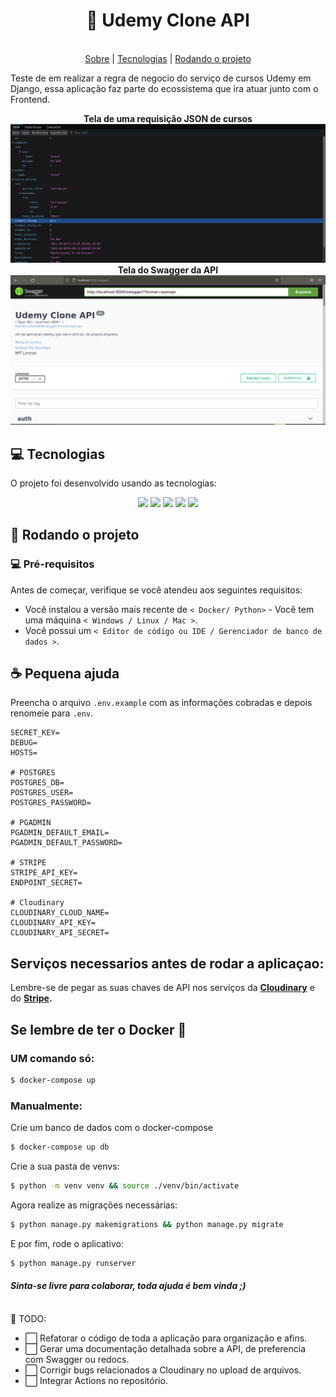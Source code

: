 
  
<div align="center">    
 <h1>🎯 Udemy Clone API</h1> </div>    
 <br>    
 <div align="center">    
 <a href="#sobre">Sobre</a> | <a href="#tecnologias">Tecnologias</a> | <a href="#run">Rodando o projeto</a> </div>    
 <a id="sobre"></a>    
    
Teste de em realizar a regra de negocio do serviço de cursos Udemy em Django, essa aplicação faz parte do ecossistema que ira atuar junto com o Frontend.    
    
<div align="center">    
 <strong>Tela de uma requisição JSON de cursos</strong>    
 <img src="./.github/media/app-api.png" /> </div>    
 <div align="center">    
 <strong>Tela do Swagger da API</strong>    
 <img src="./.github/media/swagger-screen.png" /> </div>    
 <a id="tecnologias"></a>    
    
## :computer: Tecnologias    
 O projeto foi desenvolvido usando as tecnologias:    
    
<div align="center">    
 <img src="https://img.shields.io/badge/python-3670A0?style=for-the-badge&logo=python&logoColor=ffdd54" />    
 <img src="https://img.shields.io/badge/django-%23092E20.svg?style=for-the-badge&logo=django&logoColor=white" />    
 <img src="https://img.shields.io/badge/docker-%230db7ed.svg?style=for-the-badge&logo=docker&logoColor=white" />    
 <img src="https://img.shields.io/badge/postgres-%23316192.svg?style=for-the-badge&logo=postgresql&logoColor=white" />    
 <img src="https://img.shields.io/badge/-Swagger-%23Clojure?style=for-the-badge&logo=swagger&logoColor=white"/> </div>    
 <a id="run"></a>    
    
## :running: Rodando o projeto    
 ### 💻 Pré-requisitos    
 Antes de começar, verifique se você atendeu aos seguintes requisitos:    
    
- Você instalou a versão mais recente de `< Docker/ Python>` - Você tem uma máquina `< Windows / Linux / Mac >`.    
- Você possui um `< Editor de código ou IDE / Gerenciador de banco de dados >`.    
    
## ☕ Pequena ajuda    
 Preencha o arquivo `.env.example` com as informações cobradas e depois renomeie para `.env`.    
    
```env
SECRET_KEY=
DEBUG=
HOSTS=

# POSTGRES
POSTGRES_DB=
POSTGRES_USER=
POSTGRES_PASSWORD=

# PGADMIN
PGADMIN_DEFAULT_EMAIL=
PGADMIN_DEFAULT_PASSWORD=

# STRIPE
STRIPE_API_KEY=
ENDPOINT_SECRET=

# Cloudinary
CLOUDINARY_CLOUD_NAME=
CLOUDINARY_API_KEY=
CLOUDINARY_API_SECRET=

```    
 ## Serviços necessarios antes de rodar a aplicaçao:    
 Lembre-se de pegar as suas chaves de API nos serviços da **[Cloudinary](https://www.googleadservices.com/pagead/aclk?sa=L&ai=DChcSEwjl49bn4oX3AhXPQUgAHdW8AFAYABAAGgJjZQ&ohost=www.google.com&cid=CAASJeRoZficLapyBYRC5pWQ6cgFAKUh-DeA2yIPtwULbUZEPsb5Evg&sig=AOD64_3SQrHCVZaf9Ts2mVKRuoGkzAm4Dw&q&adurl&ved=2ahUKEwid3c7n4oX3AhWArJUCHbZRAH4Q0Qx6BAgDEAE)** e do **[Stripe](https://www.googleadservices.com/pagead/aclk?sa=L&ai=DChcSEwijlrD54oX3AhUvQUgAHQb7CAsYABAAGgJjZQ&ohost=www.google.com&cid=CAASJeRopwqWu91WWsvPhM4UKeVdBrRdLP22hWD2ajMnUqih0kZrdnc&sig=AOD64_0Ww0E5pwd2EtlWshd1Y1RIipL_mg&q&adurl&ved=2ahUKEwiutan54oX3AhUNjZUCHaMFAqsQ0Qx6BAgDEAE).**    
 ## Se lembre de ter o Docker :dolphin:    
 ### UM comando só:    
 ```bash 
$ docker-compose up  
```    
 ### Manualmente:    
 Crie um banco de dados com o docker-compose    
    
```bash 
$ docker-compose up db  
```    
 Crie a sua pasta de venvs:    
    
```bash 
$ python -m venv venv && source ./venv/bin/activate  
```   
Agora realize as migrações necessárias:    
    
```bash 
$ python manage.py makemigrations && python manage.py migrate  
```    
 E por fim, rode o aplicativo:    
    
```bash 
$ python manage.py runserver  
```    
 #### _Sinta-se livre para colaborar, toda ajuda é bem vinda ;)_    
 <br/>    
 📝 TODO:    
 
 - :white_large_square: Refatorar o código de toda a aplicação para organização e afins.    
 - :white_large_square: Gerar uma documentação detalhada sobre a API, de preferencia com Swagger ou redocs.    
 - :white_large_square: Corrigir bugs relacionados a Cloudinary no upload de arquivos.    
 - :white_large_square: Integrar Actions no repositório.
